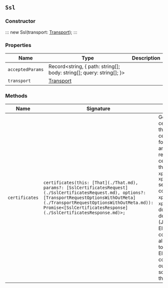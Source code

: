 ## `Ssl`

### Constructor

:::
new Ssl(transport: [Transport](./Transport.md));
:::

### Properties

| Name | Type | Description |
| - | - | - |
| `acceptedParams` | Record<string, { path: string[]; body: string[]; query: string[]; }> | &nbsp; |
| `transport` | [Transport](./Transport.md) | &nbsp; |

### Methods

| Name | Signature | Description |
| - | - | - |
| `certificates` | `certificates(this: [That](./That.md), params?: [SslCertificatesRequest](./SslCertificatesRequest.md), options?: [TransportRequestOptionsWithOutMeta](./TransportRequestOptionsWithOutMeta.md)): Promise<[SslCertificatesResponse](./SslCertificatesResponse.md)>;` | Get SSL certificates. Get information about the X.509 certificates that are used to encrypt communications in the cluster. The API returns a list that includes certificates from all TLS contexts including: - Settings for transport and HTTP interfaces - TLS settings that are used within authentication realms - TLS settings for remote monitoring exporters The list includes certificates that are used for configuring trust, such as those configured in the `xpack.security.transport.ssl.truststore` and `xpack.security.transport.ssl.certificate_authorities` settings. It also includes certificates that are used for configuring server identity, such as `xpack.security.http.ssl.keystore` and `xpack.security.http.ssl.certificate settings`. The list does not include certificates that are sourced from the default SSL context of the Java Runtime Environment (JRE), even if those certificates are in use within Elasticsearch. NOTE: When a PKCS#11 token is configured as the truststore of the JRE, the API returns all the certificates that are included in the PKCS#11 token irrespective of whether these are used in the Elasticsearch TLS configuration. If Elasticsearch is configured to use a keystore or truststore, the API output includes all certificates in that store, even though some of the certificates might not be in active use within the cluster. || `certificates` | `certificates(this: [That](./That.md), params?: [SslCertificatesRequest](./SslCertificatesRequest.md), options?: [TransportRequestOptionsWithMeta](./TransportRequestOptionsWithMeta.md)): Promise<[TransportResult](./TransportResult.md)<[SslCertificatesResponse](./SslCertificatesResponse.md), unknown>>;` | &nbsp; || `certificates` | `certificates(this: [That](./That.md), params?: [SslCertificatesRequest](./SslCertificatesRequest.md), options?: [TransportRequestOptions](./TransportRequestOptions.md)): Promise<[SslCertificatesResponse](./SslCertificatesResponse.md)>;` | &nbsp; |